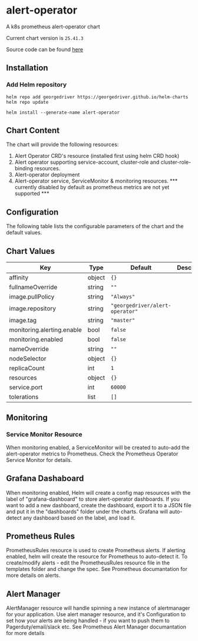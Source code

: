 alert-operator
==============
A k8s prometheus alert-operator chart

Current chart version is `25.41.3`

Source code can be found [here](https://github.com/georgedriver/helm-charts)

## Installation

### Add Helm repository

```shell
helm repo add georgedriver https://georgedriver.github.io/helm-charts
helm repo update
```

```shell
helm install --generate-name alert-operator
```

## Chart Content
The chart will provide the following resources:
1. Alert Operator CRD's resource (installed first using helm CRD hook)
2. Alert operator supporting service-account, cluster-role and cluster-role-binding resources.
3. Alert-operator deployment
4. Alert-operator service,  ServiceMonitor & monitoring resources. *** currently disabled by default as prometheus metrics are not yet supported ***

## Configuration

The following table lists the configurable parameters of the chart and the default values.

## Chart Values

| Key | Type | Default | Description |
|-----|------|---------|-------------|
| affinity | object | `{}` |  |
| fullnameOverride | string | `""` |  |
| image.pullPolicy | string | `"Always"` |  |
| image.repository | string | `"georgedriver/alert-operator"` |  |
| image.tag | string | `"master"` |  |
| monitoring.alerting.enable | bool | `false` |  |
| monitoring.enabled | bool | `false` |  |
| nameOverride | string | `""` |  |
| nodeSelector | object | `{}` |  |
| replicaCount | int | `1` |  |
| resources | object | `{}` |  |
| service.port | int | `60000` |  |
| tolerations | list | `[]` |  |

## Monitoring

### Service Monitor Resource
When monitoring enabled, a ServiceMonitor will be created to auto-add the alert-operator metrics to Prometheus. Check the Prometheus Operator Service Monitor for details.

## Grafana Dashaboard
When monitoring enabled, Helm will create a config map resources with the label of "grafana-dashboard" to store alert-operator dashboards.
If you want to add a new dashboard, create the dashboard, export it to a JSON file and put it in the "dashboards" folder under the charts.
Grafana will auto-detect any dashboard based on the label, and load it.

## Prometheus Rules
PrometheusRules resource is used to create Prometheus alerts. If alerting enabled, helm will create the resource for Prometheus to auto-detect it.
To create/modify alerts - edit the PrometheusRules resource file in the templates folder and change the spec. See Prometheus documantation for more details on alerts.

## Alert Manager
AlertManager resource will handle spinning a new instance of alertmanager for your application.
Use alert manager resource, and it's Configuration to set how your alerts are being handled - if you want to push them to Pagerduty/email/slack etc.
See Prometheus Alert Manager documantation for more details

